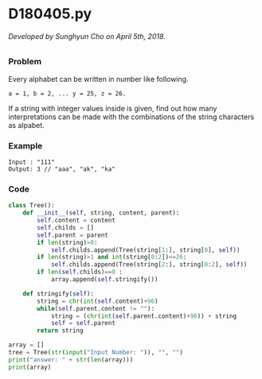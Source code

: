 # D180405.py

###### Developed by Sunghyun Cho on April 5th, 2018.

### Problem

Every alphabet can be written in number like following.

	a = 1, b = 2, ... y = 25, z = 26.

If a string with integer values inside is given,
find out how many interpretations can be made with
the combinations of the string characters as alpabet.

### Example

```
Input : "111"
Output: 3 // "aaa", "ak", "ka"
```

### Code

```python
class Tree():
    def __init__(self, string, content, parent):
        self.content = content
        self.childs = []
        self.parent = parent
        if len(string)>0:
            self.childs.append(Tree(string[1:], string[0], self))
        if len(string)>1 and int(string[0:2])<=26:
            self.childs.append(Tree(string[2:], string[0:2], self))
        if len(self.childs)==0 :
            array.append(self.stringify())

    def stringify(self):
        string = chr(int(self.content)+96)
        while(self.parent.content != ""):
            string = (chr(int(self.parent.content)+96)) + string
            self = self.parent
        return string

array = []
tree = Tree(str(input("Input Number: ")), "", "")
print("answer: " + str(len(array)))
print(array)
```
